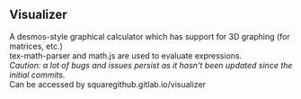 ## **Visualizer**
A desmos-style graphical calculator which has support for 3D graphing (for matrices, etc.)  
tex-math-parser and math.js are used to evaluate expressions.  
_Caution: a lot of bugs and issues persist as it hasn't been updated since the initial commits._  
Can be accessed by squaregithub.gitlab.io/visualizer
